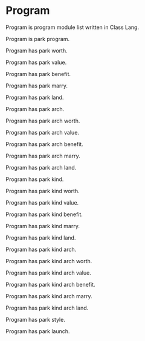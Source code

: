 # Program

Program is program module list written in Class Lang.

Program is park program.

Program has park worth.

Program has park value.

Program has park benefit.

Program has park marry.

Program has park land.

Program has park arch.

Program has park arch worth.

Program has park arch value.

Program has park arch benefit.

Program has park arch marry.

Program has park arch land.

Program has park kind.

Program has park kind worth.

Program has park kind value.

Program has park kind benefit.

Program has park kind marry.

Program has park kind land.

Program has park kind arch.

Program has park kind arch worth.

Program has park kind arch value.

Program has park kind arch benefit.

Program has park kind arch marry.

Program has park kind arch land.

Program has park style.

Program has park launch.